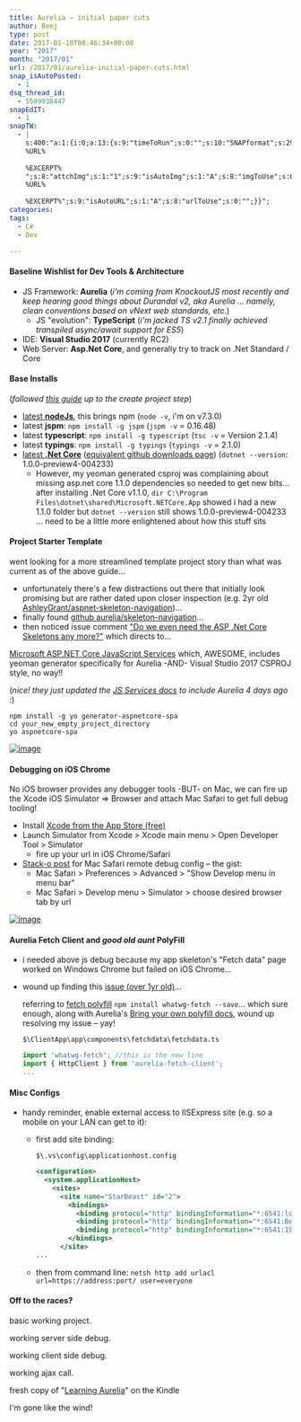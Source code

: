 ```yaml
---
title: Aurelia – initial paper cuts
author: Beej
type: post
date: 2017-01-10T08:46:34+00:00
year: "2017"
month: "2017/01"
url: /2017/01/aurelia-initial-paper-cuts.html
snap_isAutoPosted:
  - 1
dsq_thread_id:
  - 5509938447
snapEdIT:
  - 1
snapTW:
  - |
    s:400:"a:1:{i:0;a:13:{s:9:"timeToRun";s:0:"";s:10:"SNAPformat";s:29:"%TITLE%
    %URL%
    
    %EXCERPT%
    ";s:8:"attchImg";s:1:"1";s:9:"isAutoImg";s:1:"A";s:8:"imgToUse";s:0:"";s:2:"do";i:0;s:11:"isPrePosted";s:1:"1";s:8:"isPosted";s:1:"1";s:4:"pgID";s:18:"818905376351358976";s:5:"pDate";s:19:"2017-01-10 19:40:32";s:9:"msgFormat";s:27:"%TITLE%
    %URL%
    
    %EXCERPT%";s:9:"isAutoURL";s:1:"A";s:8:"urlToUse";s:0:"";}}";
categories:
tags:
  - C#
  - Dev

---
```

#### Baseline Wishlist for Dev Tools & Architecture

  * JS Framework: **Aurelia** (_i'm coming from KnockoutJS most recently and keep hearing good things about Durandal v2, aka Aurelia ... namely, clean conventions based on vNext web standards, etc._) 
      * JS "evolution": **TypeScript** (_i'm jacked TS v2.1 finally achieved transpiled async/await support for ES5_)
  * IDE: **Visual Studio 2017** (currently RC2)
  * Web Server: **Asp.Net Core**, and generally try to track on .Net Standard / Core

#### Base Installs

(_followed [this guide][1] up to the create project step_)

  * [latest **nodeJs**][2], this brings npm (`node -v`, i'm on v7.3.0)
  * latest **jspm**: `npm install -g jspm` (`jspm -v` = 0.16.48)
  * latest **typescript**: `npm install -g typescript` (`tsc -v` = Version 2.1.4)
  * latest **typings**: `npm install -g typings` (`typings -v` = 2.1.0)
  * [latest **.Net Core**][3] ([equivalent github downloads page][4]) (`dotnet --version`: 1.0.0-preview4-004233) 
      * However, my yeoman generated csproj was complaining about missing asp.net core 1.1.0 dependencies so needed to get new bits... after installing .Net Core v1.1.0, `dir C:\Program Files\dotnet\shared\Microsoft.NETCore.App` showed i had a new 1.1.0 folder but `dotnet --version` still shows 1.0.0-preview4-004233 ... need to be a little more enlightened about how this stuff sits

#### Project Starter Template

went looking for a more streamlined template project story than what was current as of the above guide...

  * unfortunately there's a few distractions out there that initially look promising but are rather dated upon closer inspection (e.g. 2yr old [AshleyGrant/aspnet-skeleton-navigation][5])... 
  * finally found [github aurelia/skeleton-navigation][6]...
  * then noticed issue comment ["Do we even need the ASP .Net Core Skeletons any more?"][7] which directs to...
    
    

<i class="fa fa-hand-o-right"></i> [Microsoft ASP.NET Core JavaScript Services][8] which, AWESOME, includes yeoman generator specifically for Aurelia -AND- Visual Studio 2017 CSPROJ style, no way!!
    
(_nice! they just updated the [JS Services docs][9] to include Aurelia 4 days ago :_)
      
  ```shell
  npm install -g yo generator-aspnetcore-spa
  cd your_new_empty_project_directory
  yo aspnetcore-spa
  ```

[![image][10]][10]

#### Debugging on iOS Chrome

No iOS browser provides any debugger tools -BUT- on Mac, we can fire up the Xcode iOS Simulator => Browser and attach Mac Safari to get full debug tooling!

  * Install [Xcode from the App Store (free)][11]
  * Launch Simulator from Xcode > Xcode main menu > Open Developer Tool > Simulator 
      * fire up your url in iOS Chrome/Safari
  * [Stack-o post][12] for Mac Safari remote debug config &#8211; the gist: 
      * Mac Safari > Preferences > Advanced > "Show Develop menu in menu bar"
      * Mac Safari > Develop menu > Simulator > choose desired browser tab by url

[![image][13]][13]

#### Aurelia Fetch Client and _good old aunt_ PolyFill

  * i needed above js debug because my app skeleton's "Fetch data" page worked on Windows Chrome but failed on iOS Chrome...
  * wound up finding this [issue (over 1yr old)][14]...
  
    referring to [fetch polyfill][15] <i class="fa fa-hand-o-right"></i> `npm install whatwg-fetch --save`... which sure enough, along with Aurelia's [Bring your own polyfill docs][16], wound up resolving my issue &#8211; yay!
  
    `$\ClientApp\app\components\fetchdata\fetchdata.ts`
    ```ts
    import 'whatwg-fetch'; //this is the new line
    import { HttpClient } from 'aurelia-fetch-client';
    ...
    ```

#### Misc Configs

  * handy reminder, enable external access to IISExpress site (e.g. so a mobile on your LAN can get to it): 
      * first add site binding:
  
        `$\.vs\config\applicationhost.config`
        ```xml
        <configuration>
          <system.applicationHost>
            <sites>
              <site name="StarBeast" id="2">
                <bindings>
                  <binding protocol="http" bindingInformation="*:6541:localhost" />
                  <binding protocol="http" bindingInformation="*:6541:BeejBergVM" />
                  <binding protocol="http" bindingInformation="*:6541:192.168.1.8" />
                </bindings>
              </site>
        ...
        ```
      * then from command line: `netsh http add urlacl url=https://address:port/ user=everyone`

#### Off to the races?
  <i class="far fa-check-square"></i> basic working project.

  <i class="far fa-check-square"></i> working server side debug.

  <i class="far fa-check-square"></i> working client side debug.

  <i class="far fa-check-square"></i> working ajax call.

  <i class="far fa-check-square"></i> fresh copy of "[Learning Aurelia][17]" on the Kindle

I'm gone like the wind!

 [1]: https://tutaurelia.net/2016/07/02/getting-started-with-aurelia-and-typescript-in-visual-studio-2015-update-3/
 [2]: https://nodejs.org/en/
 [3]: https://www.microsoft.com/net/download/core#/current
 [4]: https://github.com/dotnet/cli#installers-and-binaries
 [5]: https://github.com/AshleyGrant/aspnet-skeleton-navigation
 [6]: https://github.com/aurelia/skeleton-navigation#typescript-skeletons
 [7]: https://github.com/aurelia/skeleton-navigation/issues/757#issuecomment-270949641
 [8]: https://github.com/aspnet/JavaScriptServices
 [9]: https://github.com/aspnet/JavaScriptServices/issues/561#issuecomment-270968331
 [10]: https://cloud.githubusercontent.com/assets/6301228/21798875/9f49cdc8-d6cb-11e6-9abf-2a4b5a7cb8cc.png
 [11]: https://itunes.apple.com/us/app/xcode/id497799835?mt=12#
 [12]: https://stackoverflow.com/a/16203106/813599
 [13]: https://cloud.githubusercontent.com/assets/6301228/21831718/b8d1b2d0-d75a-11e6-94df-61121db9ea24.png
 [14]: https://github.com/aurelia/fetch-client/issues/13#issuecomment-137876549
 [15]: https://github.com/github/fetch#installation
 [16]: https://github.com/aurelia/fetch-client/blob/master/doc/article/en-US/http-services.md#bring-your-own-polyfill
 [17]: //www.amazon.com/Learning-Aurelia-Manuel-Guilbault-ebook/dp/B01K6VVBX2
